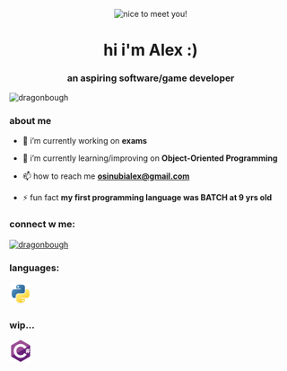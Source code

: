 <p align="center">
  <img src="https://i.imgur.com/lkeqMqs.gif" alt="nice to meet you!" />
</p>
<h1 align="center">hi i'm Alex :)</h1>
<h3 align="center">an aspiring software/game developer</h3>

<p align="left"> <img src="https://komarev.com/ghpvc/?username=dragonbough&label=Profile%20views&color=0e75b6&style=flat" alt="dragonbough" /> </p>
<h3 allign="left">about me</h3>

- 🔭 i’m currently working on **exams**

- 🌱 i’m currently learning/improving on **Object-Oriented Programming**

- 📫 how to reach me **osinubialex@gmail.com**

- ⚡ fun fact **my first programming language was BATCH at 9 yrs old**

<h3 align="left">connect w me:</h3>
<p align="left">
<a href="https://www.codewars.com/users/dragonbough" target="blank"><img align="center" src="https://camo.githubusercontent.com/dfb7129b176d0f6559d3c67365d99ad2a510d2eab5afdd28612e163344f35f79/68747470733a2f2f646f63732e636f6465776172732e636f6d2f6c6f676f2e737667" alt="dragonbough" height="40" width="40.49" /></a>
</p>

<h3 align="left">languages:</h3>
<p align="left"> <a href="https://www.python.org" target="_blank" rel="noreferrer"> <img src="https://raw.githubusercontent.com/devicons/devicon/master/icons/python/python-original.svg" alt="python" width="40" height="40"/> </a> </p>
<h3 align="left">wip...</h3>
<p align="left"> <a href="https://www.w3schools.com/cs/" target="_blank" rel="noreferrer"> <img src="https://raw.githubusercontent.com/devicons/devicon/master/icons/csharp/csharp-original.svg" alt="csharp" width="40" height="40"/> </a></p>
